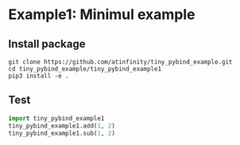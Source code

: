 # Example1: Minimul example

## Install package

```shell
git clone https://github.com/atinfinity/tiny_pybind_example.git
cd tiny_pybind_example/tiny_pybind_example1
pip3 install -e .
```

## Test

```python
import tiny_pybind_example1
tiny_pybind_example1.add(1, 2)
tiny_pybind_example1.sub(1, 2)
```

